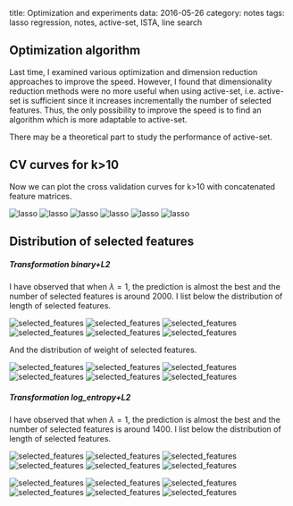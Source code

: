 title: Optimization and experiments
data: 2016-05-26
category: notes
tags: lasso regression, notes, active-set, ISTA, line search

## Optimization algorithm

Last time, I examined various optimization and dimension reduction approaches to improve the speed. However, I found that dimensionality reduction methods were no more useful when using active-set, i.e. active-set is sufficient since it increases incrementally the number of selected features. Thus, the only possibility to improve the speed is to find an algorithm which is more adaptable to active-set.

There may be a theoretical part to study the performance of active-set.

## CV curves for k>10

Now we can plot the cross validation curves for k>10 with concatenated feature matrices.

![lasso]({filename}/images/lasso/intercept/logY_concatenate_filter1000/active_set/lasso_10.png)
![lasso]({filename}/images/lasso/intercept/logY_concatenate_filter1000/active_set/lasso_11.png)
![lasso]({filename}/images/lasso/intercept/logY_concatenate_filter1000/active_set/lasso_12.png)
![lasso]({filename}/images/lasso/intercept/logY_concatenate_filter1000/active_set/lasso_13.png)
![lasso]({filename}/images/lasso/intercept/logY_concatenate_filter1000/active_set/lasso_14.png)
![lasso]({filename}/images/lasso/intercept/logY_concatenate_filter1000/active_set/lasso_15.png)

## Distribution of selected features

##### Transformation binary+L2

I have observed that when $\lambda=1$, the prediction is almost the best and the number of selected features is around 2000. I list below the distribution of length of selected features.

![selected_features]({filename}/images/selected_features/intercept/logY_concatenate_filter1000/bin_normalize/histo_10.png)
![selected_features]({filename}/images/selected_features/intercept/logY_concatenate_filter1000/bin_normalize/histo_11.png)
![selected_features]({filename}/images/selected_features/intercept/logY_concatenate_filter1000/bin_normalize/histo_12.png)
![selected_features]({filename}/images/selected_features/intercept/logY_concatenate_filter1000/bin_normalize/histo_13.png)
![selected_features]({filename}/images/selected_features/intercept/logY_concatenate_filter1000/bin_normalize/histo_14.png)
![selected_features]({filename}/images/selected_features/intercept/logY_concatenate_filter1000/bin_normalize/histo_15.png)

And the distribution of weight of selected features.

![selected_features]({filename}/images/selected_features/intercept/logY_concatenate_filter1000/bin_normalize/weight_10.png)
![selected_features]({filename}/images/selected_features/intercept/logY_concatenate_filter1000/bin_normalize/weight_11.png)
![selected_features]({filename}/images/selected_features/intercept/logY_concatenate_filter1000/bin_normalize/weight_12.png)
![selected_features]({filename}/images/selected_features/intercept/logY_concatenate_filter1000/bin_normalize/weight_13.png)
![selected_features]({filename}/images/selected_features/intercept/logY_concatenate_filter1000/bin_normalize/weight_14.png)
![selected_features]({filename}/images/selected_features/intercept/logY_concatenate_filter1000/bin_normalize/weight_15.png)

##### Transformation log_entropy+L2

I have observed that when $\lambda=1$, the prediction is almost the best and the number of selected features is around 1400. I list below the distribution of length of selected features.

![selected_features]({filename}/images/selected_features/intercept/logY_concatenate_filter1000/log_entropy/histo_10.png)
![selected_features]({filename}/images/selected_features/intercept/logY_concatenate_filter1000/log_entropy/histo_11.png)
![selected_features]({filename}/images/selected_features/intercept/logY_concatenate_filter1000/log_entropy/histo_12.png)
![selected_features]({filename}/images/selected_features/intercept/logY_concatenate_filter1000/log_entropy/histo_13.png)
![selected_features]({filename}/images/selected_features/intercept/logY_concatenate_filter1000/log_entropy/histo_14.png)
![selected_features]({filename}/images/selected_features/intercept/logY_concatenate_filter1000/log_entropy/histo_15.png)

![selected_features]({filename}/images/selected_features/intercept/logY_concatenate_filter1000/log_entropy/weight_10.png)
![selected_features]({filename}/images/selected_features/intercept/logY_concatenate_filter1000/log_entropy/weight_11.png)
![selected_features]({filename}/images/selected_features/intercept/logY_concatenate_filter1000/log_entropy/weight_12.png)
![selected_features]({filename}/images/selected_features/intercept/logY_concatenate_filter1000/log_entropy/weight_13.png)
![selected_features]({filename}/images/selected_features/intercept/logY_concatenate_filter1000/log_entropy/weight_14.png)
![selected_features]({filename}/images/selected_features/intercept/logY_concatenate_filter1000/log_entropy/weight_15.png)
